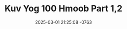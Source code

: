 ---
layout: movie-video-data
date: 2025-03-01 21:25:08 -0763
categories: movie

# Site Attributes
title: "Kuv Yog 100 Hmoob Part 1,2"
permalink: "/movie/Kuv_Yog_100_Hmoob_Part_1,2"

# Movie Attributes
synopsis: "Yog ua txog ib tug tub hluas hmoob hu ua Lis Heem tham ib tug hluas nkauj thiab hu ua Maiv Huam. Nyob rau ntawm nkawv txoj kev sib hlub muaj ntau yam ntau tsav txaus luag thiab lom zem heev Maiv Huam yuav los nrog Lis Heem nyob pem roob es nkawv txoj kev hlub tseem yuav txaus luag tshaj qhov qub. Hnub no Maiv Huam los nrog Lis Heem nyob pem roob nkawv txoj kev hlub haj yam muaj ntau yam txaus luag thiab tshaj qhov qub tuaj. Koj saib mus seb thaum kawg nkawv yuav zoo li cas. "
producer: "Yeeb Yam Hmoob"
director: ""
writer: ""
video_link: ""
genre: "Action"
year: "2009"
release_type: "DVD"
storage: "Center for Hmong Studies"
thumbnail: "/assets/images/movie_thumbnails/Kuv Yog 100 Hmoob Part 1,2.jpeg"
publishing_company: "Yeeb Yam Hmoob"

# Sequels + Parts
base_movie: ""
total_parts: 0
sequel: ""

# Movie Cast
cast:
- name: "Andy Muas"
- name: "Dib Thoj"
- name: "John Lis"
- name: "Nom Phaj"
- name: "Paj Thoj"
- name: "Txawj Yang"
- name: "Ntxawg Lauj"
- name: "Ntxawm Lis"
---